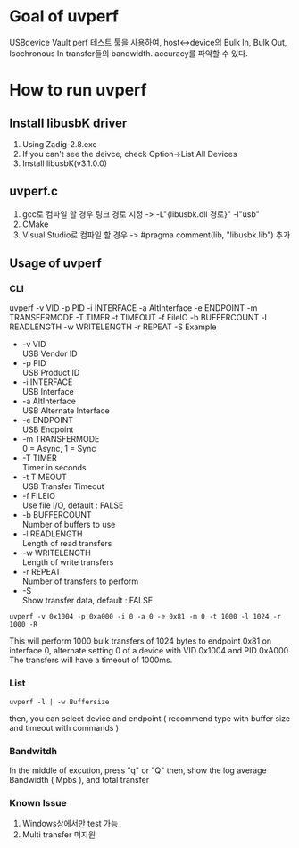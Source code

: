 # Goal of uvperf
USBdevice Vault perf 테스트 툴을 사용하여, host<->device의 Bulk In, Bulk Out, Isochronous In transfer들의 bandwidth. accuracy를 파악할 수 있다.

# How to run uvperf
## Install libusbK driver
1. Using Zadig-2.8.exe
2. If you can't see the deivce, check Option->List All Devices
3. Install libusbK(v3.1.0.0)
## uvperf.c
1. gcc로 컴파일 할 경우 링크 경로 지정 -> -L"{libusbk.dll 경로}" -l"usb"
2. CMake
3. Visual Studio로 컴파일 할 경우 ->  #pragma comment(lib, "libusbk.lib") 추가
## Usage of uvperf

### CLI

uvperf -v VID -p PID -i INTERFACE -a AltInterface -e ENDPOINT -m TRANSFERMODE 
            -T TIMER -t TIMEOUT -f FileIO -b BUFFERCOUNT -l READLENGTH -w WRITELENGTH -r REPEAT -S
            Example

*   -v VID<br/>            USB Vendor ID
*   -p PID<br/>            USB Product ID
*   -i INTERFACE<br/>      USB Interface
*   -a AltInterface<br/>   USB Alternate Interface
*   -e ENDPOINT<br/>       USB Endpoint
*   -m TRANSFERMODE<br/>   0 = Async, 1 = Sync
*   -T TIMER<br/>          Timer in seconds
*   -t TIMEOUT<br/>        USB Transfer Timeout
*   -f FILEIO<br/>         Use file I/O, default : FALSE
*   -b BUFFERCOUNT<br/>    Number of buffers to use
*   -l READLENGTH<br/>     Length of read transfers
*   -w WRITELENGTH<br/>    Length of write transfers
*   -r REPEAT<br/>         Number of transfers to perform
*   -S <br/>               Show transfer data, default : FALSE
```
uvperf -v 0x1004 -p 0xa000 -i 0 -a 0 -e 0x81 -m 0 -t 1000 -l 1024 -r 1000 -R
```
This will perform 1000 bulk transfers of 1024 bytes to endpoint 0x81 on interface 0, alternate setting 0 of a device with VID 0x1004 and PID 0xA000 The transfers will have a timeout of 1000ms.

### List
```
uvperf -l | -w Buffersize
```
then, you can select device and endpoint
( recommend type with buffer size and timeout with commands )

### Bandwitdh

In the middle of excution, press "q" or "Q" then, show the log average Bandwidth ( Mpbs ), and total transfer

### Known Issue
1. Windows상에서만 test 가능
2. Multi transfer 미지원

